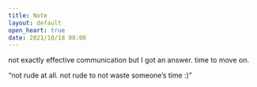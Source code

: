 ```yaml
---
title: Note
layout: default
open_heart: true
date: 2021/10/18 08:08
---
```


not exactly effective communication but I got an answer. time to move on.

“not rude at all. not rude to not waste someone’s time :)”
